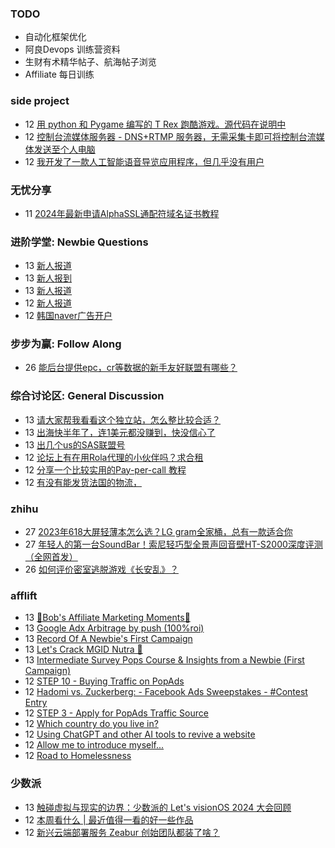 ### TODO
-  自动化框架优化
-  阿良Devops 训练营资料
-  生财有术精华帖子、航海帖子浏览
-  Affiliate 每日训练

### side project
<!-- sideproject:START -->
-  12 [用 python 和 Pygame 编写的 T Rex 跑酷游戏。源代码在说明中](https://www.youtube.com/watch?v=pZySIXSelCA)
-  12 [控制台流媒体服务器 - DNS+RTMP 服务器，无需采集卡即可将控制台流媒体发送至个人电脑](https://github.com/Aioros/console-streaming-server)
-  12 [我开发了一款人工智能语音导览应用程序，但几乎没有用户](https://www.reddit.com/r/SideProject/comments/18gpp0e/ive_built_an_ai_audio_tour_app_but_have_almost_no/)<!-- sideproject:END -->


### 无忧分享
<!-- ruyo:START -->
-  11 [2024年最新申请AlphaSSL通配符域名证书教程](https://51.ruyo.net/18642.html)<!-- ruyo:END -->

### 进阶学堂: Newbie Questions
<!-- advertcn1:START -->
-  13 [新人报道](https://www.advertcn.com/thread-114674-1-1.html)
-  13 [新人报到](https://www.advertcn.com/thread-114673-1-1.html)
-  13 [新人报道](https://www.advertcn.com/thread-114672-1-1.html)
-  12 [新人报道](https://www.advertcn.com/thread-114669-1-1.html)
-  12 [韩国naver广告开户](https://www.advertcn.com/thread-114666-1-1.html)<!-- advertcn1:END -->

### 步步为赢: Follow Along
<!-- advertcn2:START -->
-  26 [能后台提供epc，cr等数据的新手友好联盟有哪些？](https://www.advertcn.com/thread-114470-1-1.html)<!-- advertcn2:END -->

### 综合讨论区: General Discussion
<!-- advertcn3:START -->
-  13 [请大家帮我看看这个独立站，怎么整比较合适？](https://www.advertcn.com/thread-114677-1-1.html)
-  13 [出海快半年了，连1美元都没赚到，快没信心了](https://www.advertcn.com/thread-114676-1-1.html)
-  13 [出几个us的SAS联盟号](https://www.advertcn.com/thread-114670-1-1.html)
-  12 [论坛上有在用Rola代理的小伙伴吗？求合租](https://www.advertcn.com/thread-114665-1-1.html)
-  12 [分享一个比较实用的Pay-per-call 教程](https://www.advertcn.com/thread-114664-1-1.html)
-  12 [有没有能发货法国的物流，](https://www.advertcn.com/thread-114663-1-1.html)<!-- advertcn3:END -->


### zhihu
<!-- zhihu:START -->
-  27 [2023年618大屏轻薄本怎么选？LG gram全家桶，总有一款适合你](http://zhuanlan.zhihu.com/p/632641888?utm_campaign=rss&utm_medium=rss&utm_source=rss&utm_content=title)
-  27 [年轻人的第一台SoundBar！索尼轻巧型全景声回音壁HT-S2000深度评测（全网首发）](http://zhuanlan.zhihu.com/p/630990296?utm_campaign=rss&utm_medium=rss&utm_source=rss&utm_content=title)
-  26 [如何评价密室逃脱游戏《长安乱》？](http://www.zhihu.com/question/563950552/answer/3045961312?utm_campaign=rss&utm_medium=rss&utm_source=rss&utm_content=title)<!-- zhihu:END -->

### afflift
<!-- afflift:START -->
-  13 [📰Bob&#39;s Affiliate Marketing Moments🔎](https://afflift.com/f/threads/%F0%9F%93%B0bobs-affiliate-marketing-moments%F0%9F%94%8E.11842/)
-  13 [Google Adx Arbitrage by push &lpar;100%roi&rpar;](https://afflift.com/f/threads/google-adx-arbitrage-by-push-100-roi.12165/)
-  13 [Record Of A Newbie&#39;s First Campaign](https://afflift.com/f/threads/record-of-a-newbies-first-campaign.12826/)
-  13 [Let&#39;s Crack MGID Nutra 🚀](https://afflift.com/f/threads/lets-crack-mgid-nutra-%F0%9F%9A%80.12967/)
-  13 [Intermediate Survey Pops Course &amp; Insights from a Newbie &lpar;First Campaign&rpar;](https://afflift.com/f/threads/intermediate-survey-pops-course-insights-from-a-newbie-first-campaign.12362/)
-  12 [STEP 10 - Buying Traffic on PopAds](https://afflift.com/f/threads/step-10-buying-traffic-on-popads.12321/)
-  12 [Hadomi vs. Zuckerberg: - Facebook Ads Sweepstakes - #Contest Entry](https://afflift.com/f/threads/hadomi-vs-zuckerberg-facebook-ads-sweepstakes-contest-entry.12846/)
-  12 [STEP 3 - Apply for PopAds Traffic Source](https://afflift.com/f/threads/step-3-apply-for-popads-traffic-source.12313/)
-  12 [Which country do you live in?](https://afflift.com/f/threads/which-country-do-you-live-in.65/)
-  12 [Using ChatGPT and other AI tools to revive a website](https://afflift.com/f/threads/using-chatgpt-and-other-ai-tools-to-revive-a-website.12532/)
-  12 [Allow me to introduce myself...](https://afflift.com/f/threads/allow-me-to-introduce-myself.12974/)
-  12 [Road to Homelessness](https://afflift.com/f/threads/road-to-homelessness.12858/)<!-- afflift:END -->

### 少数派
<!-- sspai:START -->
-  13 [触碰虚拟与现实的边界：少数派的 Let&#39;s visionOS 2024 大会回顾](https://sspai.com/post/88040)
-  12 [本周看什么 | 最近值得一看的好一些作品](https://sspai.com/post/88024)
-  12 [新兴云端部署服务 Zeabur 创始团队都装了啥？](https://sspai.com/prime/story/zhuanglesha-230412)<!-- sspai:END -->
